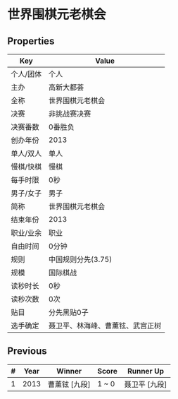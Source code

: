 # 世界围棋元老棋会

## Properties

| Key | Value |
| --- | ----- |
| 个人/团体 | 个人 |
| 主办 | 高新大都荟 |
| 全称 | 世界围棋元老棋会 |
| 决赛 | 非挑战赛决赛 |
| 决赛番数 | 0番胜负 |
| 创办年份 | 2013 |
| 单人/双人 | 单人 |
| 慢棋/快棋 | 慢棋 |
| 每手时限 | 0秒 |
| 男子/女子 | 男子 |
| 简称 | 世界围棋元老棋会 |
| 结束年份 | 2013 |
| 职业/业余 | 职业 |
| 自由时间 | 0分钟 |
| 规则 | 中国规则分先(3.75) |
| 规模 | 国际棋战 |
| 读秒时长 | 0秒 |
| 读秒次数 | 0次 |
| 贴目 | 分先黑贴0子 |
| 选手确定 | 聂卫平、林海峰、曹薰铉、武宫正树 |

## Previous

| # | Year | Winner | Score | Runner Up |
| --- | --- | --- | --- | --- |
| 1 | 2013 | 曹薰铉 [九段] | 1 ~ 0 | 聂卫平 [九段] |

